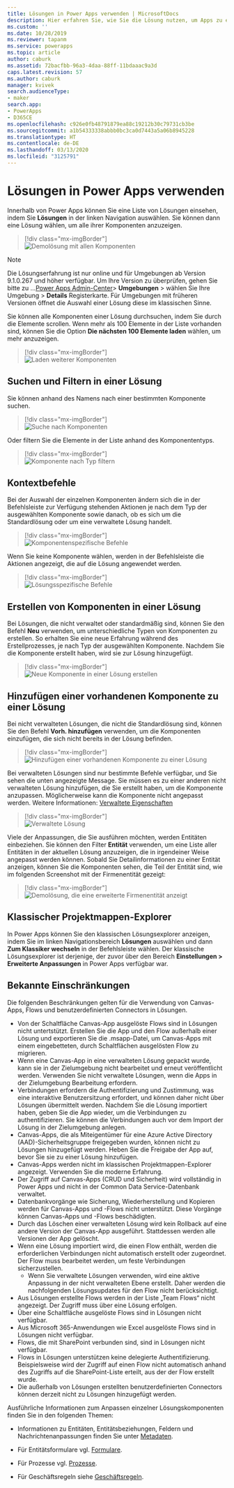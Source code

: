 ```yaml
---
title: Lösungen in Power Apps verwenden | MicrosoftDocs
description: Hier erfahren Sie, wie Sie die Lösung nutzen, um Apps zu erstellen oder anzupassen
ms.custom: ''
ms.date: 10/28/2019
ms.reviewer: tapanm
ms.service: powerapps
ms.topic: article
author: caburk
ms.assetid: 72bacfbb-96a3-4daa-88ff-11bdaaac9a3d
caps.latest.revision: 57
ms.author: caburk
manager: kvivek
search.audienceType:
- maker
search.app:
- PowerApps
- D365CE
ms.openlocfilehash: c926e0fb48791879ea88c19212b30c79731cb3be
ms.sourcegitcommit: a1b54333338abbb0bc3ca0d7443a5a06b8945228
ms.translationtype: HT
ms.contentlocale: de-DE
ms.lasthandoff: 03/13/2020
ms.locfileid: "3125791"
---
```

# <a name="use-solutions-in-power-apps"></a>Lösungen in Power Apps verwenden

 Innerhalb von Power Apps können Sie eine Liste von Lösungen einsehen, indem Sie **Lösungen** in der linken Navigation auswählen. Sie können dann eine Lösung wählen, um alle ihrer Komponenten anzuzeigen. 
 
> [!div class="mx-imgBorder"]  
> ![Demolösung mit allen Komponenten](media/solution-all-items-list.PNG "Demolösung mit allen Komponenten")  
 
> [!NOTE]
>  Die Lösungserfahrung ist nur online und für Umgebungen ab Version 9.1.0.267 und höher verfügbar. Um Ihre Version zu überprüfen, gehen Sie bitte zu ...[Power Apps Admin-Center](https://admin.powerapps.com/)> **Umgebungen** > wählen Sie Ihre Umgebung > **Details** Registerkarte. Für Umgebungen mit früheren Versionen öffnet die Auswahl einer Lösung diese im klassischen Sinne.  
 
 Sie können alle Komponenten einer Lösung durchsuchen, indem Sie durch die Elemente scrollen. Wenn mehr als 100 Elemente in der Liste vorhanden sind, können Sie die Option **Die nächsten 100 Elemente laden** wählen, um mehr anzuzeigen. 
 
> [!div class="mx-imgBorder"]  
> ![Laden weiterer Komponenten](media/load-more.PNG "Laden weiterer Komponenten")  

 ## <a name="search-and-filter-in-a-solution"></a>Suchen und Filtern in einer Lösung
 
 Sie können anhand des Namens nach einer bestimmten Komponente suchen. 
 
> [!div class="mx-imgBorder"]  
> ![Suche nach Komponenten](media/solution-search-box.png "Suche nach Komponenten")  
 
 Oder filtern Sie die Elemente in der Liste anhand des Komponententyps.
  
> [!div class="mx-imgBorder"]  
> ![Komponente nach Typ filtern](media/solution-filter.PNG "Komponente nach Typ filtern")  
 
 ## <a name="contextual-commands"></a>Kontextbefehle
 
 Bei der Auswahl der einzelnen Komponenten ändern sich die in der Befehlsleiste zur Verfügung stehenden Aktionen je nach dem Typ der ausgewählten Komponente sowie danach, ob es sich um die Standardlösung oder um eine verwaltete Lösung handelt. 
 
> [!div class="mx-imgBorder"]  
> ![Komponentenspezifische Befehle](media/component-commands.png "Komponentenspezifische Befehle")  
 
 Wenn Sie keine Komponente wählen, werden in der Befehlsleiste die Aktionen angezeigt, die auf die Lösung angewendet werden. 
 
> [!div class="mx-imgBorder"]  
> ![Lösungsspezifische Befehle](media/solution-commands.PNG "Lösungsspezifische Befehle")  
 
 ## <a name="create-components-in-a-solution"></a>Erstellen von Komponenten in einer Lösung
 Bei Lösungen, die nicht verwaltet oder standardmäßig sind, können Sie den Befehl **Neu** verwenden, um unterschiedliche Typen von Komponenten zu erstellen. So erhalten Sie eine neue Erfahrung während des Erstellprozesses, je nach Typ der ausgewählten Komponente. Nachdem Sie die Komponente erstellt haben, wird sie zur Lösung hinzugefügt. 
 
> [!div class="mx-imgBorder"]  
> ![Neue Komponente in einer Lösung erstellen](media/solution-new-component.PNG "Neue Komponente in einer Lösung erstellen")  
 
 ## <a name="add-an-existing-component-to-a-solution"></a>Hinzufügen einer vorhandenen Komponente zu einer Lösung
 
 Bei nicht verwalteten Lösungen, die nicht die Standardlösung sind, können Sie den Befehl **Vorh. hinzufügen** verwenden, um die Komponenten einzufügen, die sich nicht bereits in der Lösung befinden.  
 
> [!div class="mx-imgBorder"]  
> ![Hinzufügen einer vorhandenen Komponente zu einer Lösung](media/solution-add-existing-component.PNG "Hinzufügen einer vorhandenen Komponente zu einer Lösung")  
  
 Bei verwalteten Lösungen sind nur bestimmte Befehle verfügbar, und Sie sehen die unten angezeigte Message. Sie müssen es zu einer anderen nicht verwalteten Lösung hinzufügen, die Sie erstellt haben, um die Komponente anzupassen. Möglicherweise kann die Komponente nicht angepasst werden. Weitere Informationen: [Verwaltete Eigenschaften](solutions-overview.md#managed-properties)

> [!div class="mx-imgBorder"]  
> ![Verwaltete Lösung](media/managed-solution.PNG "Verwaltete Lösung")  

 Viele der Anpassungen, die Sie ausführen möchten, werden Entitäten einbeziehen. Sie können den Filter **Entität** verwenden, um eine Liste aller Entitäten in der aktuellen Lösung anzuzeigen, die in irgendeiner Weise angepasst werden können. Sobald Sie Detailinformationen zu einer Entität anzeigen, können Sie die Komponenten sehen, die Teil der Entität sind, wie im folgenden Screenshot mit der Firmenentität gezeigt: 
   
> [!div class="mx-imgBorder"]  
> ![Demolösung, die eine erweiterte Firmenentität anzeigt](media/solution-entity-account.png "Demolösung, die eine erweiterte Firmenentität anzeigt")  

## <a name="classic-solution-explorer"></a>Klassischer Projektmappen-Explorer

In Power Apps können Sie den klassischen Lösungsexplorer anzeigen, indem Sie im linken Navigationsbereich **Lösungen** auswählen und dann **Zum Klassiker wechseln** in der Befehlsleiste wählen. Der klassische Lösungsexplorer ist derjenige, der zuvor über den Bereich **Einstellungen > Erweiterte Anpassungen** in Power Apps verfügbar war. 

## <a name="known-limitations"></a>Bekannte Einschränkungen

Die folgenden Beschränkungen gelten für die Verwendung von Canvas-Apps, Flows und benutzerdefinierten Connectors in Lösungen. 

- Von der Schaltfläche Canvas-App ausgelöste Flows sind in Lösungen nicht untertstützt. Erstellen Sie die App und den Flow außerhalb einer Lösung und exportieren Sie die .msapp-Datei, um Canvas-Apps mit einem eingebetteten, durch Schaltflächen ausgelösten Flow zu migrieren. 
- Wenn eine Canvas-App in eine verwalteten Lösung gepackt wurde, kann sie in der Zielumgebung nicht bearbeitet und erneut veröffentlicht werden. Verwenden Sie nicht verwaltete Lösungen, wenn die Apps in der Zielumgebung Bearbeitung erfordern. 
- Verbindungen erfordern die Authentifizierung und Zustimmung, was eine interaktive Benutzersitzung erfordert, und können daher nicht über Lösungen übermittelt werden. Nachdem Sie die Lösung importiert haben, geben Sie die App wieder, um die Verbindungen zu authentifizieren. Sie können die Verbindungen auch vor dem Import der Lösung in der Zielumgebung anlegen. 
-   Canvas-Apps, die als Miteigentümer für eine Azure Active Directory (AAD)-Sicherheitsgruppe freigegeben wurden, können nicht zu Lösungen hinzugefügt werden. Heben Sie die Freigabe der App auf, bevor Sie sie zu einer Lösung hinzufügen.
-   Canvas-Apps werden nicht im klassischen Projektmappen-Explorer angezeigt. Verwenden Sie die moderne Erfahrung.
-   Der Zugriff auf Canvas-Apps (CRUD und Sicherheit) wird vollständig in Power Apps und nicht in der Common Data Service-Datenbank verwaltet.
- Datenbankvorgänge wie Sicherung, Wiederherstellung und Kopieren werden für Canvas-Apps und -Flows nicht unterstützt. Diese Vorgänge können Canvas-Apps und -Flows beschädigten.
- Durch das Löschen einer verwalteten Lösung wird kein Rollback auf eine andere Version der Canvas-App ausgeführt. Stattdessen werden alle Versionen der App gelöscht.
- Wenn eine Lösung importiert wird, die einen Flow enthält, werden die erforderlichen Verbindungen nicht automatisch erstellt oder zugeordnet. Der Flow muss bearbeitet werden, um feste Verbindungen sicherzustellen.
  - Wenn Sie verwaltete Lösungen verwenden, wird eine aktive Anpassung in der nicht verwalteten Ebene erstellt. Daher werden die nachfolgenden Lösungsupdates für den Flow nicht berücksichtigt. 
- Aus Lösungen erstellte Flows werden in der Liste „Team Flows“ nicht angezeigt. Der Zugriff muss über eine Lösung erfolgen. 
- Über eine Schaltfläche ausgelöste Flows sind in Lösungen nicht verfügbar.
- Aus Microsoft 365-Anwendungen wie Excel ausgelöste Flows sind in Lösungen nicht verfügbar.
- Flows, die mit SharePoint verbunden sind, sind in Lösungen nicht verfügbar.
- Flows in Lösungen unterstützen keine delegierte Authentifizierung. Beispielsweise wird der Zugriff auf einen Flow nicht automatisch anhand des Zugriffs auf die SharePoint-Liste erteilt, aus der der Flow erstellt wurde.
- Die außerhalb von Lösungen erstellten benutzerdefinierten Connectors können derzeit nicht zu Lösungen hinzugefügt werden.


 Ausführliche Informationen zum Anpassen einzelner Lösungskomponenten finden Sie in den folgenden Themen:  
  
-   Informationen zu Entitäten, Entitätsbeziehungen, Feldern und Nachrichtenanpassungen finden Sie unter [Metadaten](create-edit-metadata.md).  
  
-   Für Entitätsformulare vgl. [Formulare](../model-driven-apps/create-design-forms.md).  
  
-   Für Prozesse vgl. [Prozesse](../model-driven-apps/guide-staff-through-common-tasks-processes.md).  
  
-   Für Geschäftsregeln siehe [Geschäftsregeln](../model-driven-apps/create-business-rules-recommendations-apply-logic-form.md).  
